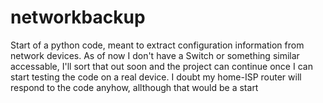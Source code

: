 # networkbackup
Start of a python code, meant to extract configuration information from network devices. As of now I don't have a Switch or something similar accessable, I'll sort that out soon and the project can continue once I can start testing the code on a real device. I doubt my home-ISP router will respond to the code anyhow, allthough that would be a start
